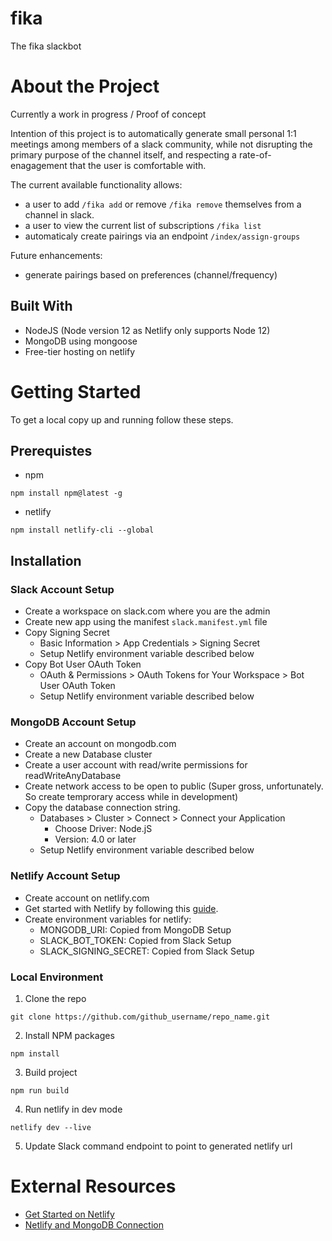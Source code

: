 # fika
The fika slackbot

# About the Project

Currently a work in progress / Proof of concept

Intention of this project is to automatically generate small personal 1:1 meetings among members of a slack community, while not disrupting the primary purpose of the channel itself, and respecting a rate-of-enagagement that the user is comfortable with.

The current available functionality allows:
- a user to add `/fika add` or remove `/fika remove` themselves from a channel in slack.
- a user to view the current list of subscriptions `/fika list`
- automaticaly create pairings via an endpoint `/index/assign-groups`

Future enhancements:
- generate pairings based on preferences (channel/frequency)


## Built With
- NodeJS (Node version 12 as Netlify only supports Node 12)
- MongoDB using mongoose
- Free-tier hosting on netlify


# Getting Started
To get a local copy up and running follow these steps.

## Prerequistes
- npm
```
npm install npm@latest -g
```
- netlify
```
npm install netlify-cli --global
```

## Installation

### Slack Account Setup
* Create a workspace on slack.com where you are the admin
* Create new app using the manifest `slack.manifest.yml` file
* Copy Signing Secret
	* Basic Information > App Credentials > Signing Secret
	* Setup Netlify environment variable described below
* Copy Bot User OAuth Token
	* OAuth & Permissions > OAuth Tokens for Your Workspace > Bot User OAuth Token
	* Setup Netlify environment variable described below


### MongoDB Account Setup
* Create an account on mongodb.com
* Create a new Database cluster
* Create a user account with read/write permissions for readWriteAnyDatabase
* Create network access to be open to public (Super gross, unfortunately.  So create temprorary access while in development)
* Copy the database connection string.
	* Databases > Cluster > Connect > Connect your Application
		* Choose Driver: Node.jS
		* Version: 4.0 or later
	* Setup Netlify environment variable described below


### Netlify Account Setup
* Create account on netlify.com
* Get started with Netlify by following this [guide](
https://www.netlify.com/blog/2016/09/29/a-step-by-step-guide-deploying-on-netlify/).
* Create environment variables for netlify:
	* MONGODB_URI: Copied from MongoDB Setup
	* SLACK_BOT_TOKEN: Copied from Slack Setup
	* SLACK_SIGNING_SECRET: Copied from Slack Setup



### Local Environment
1. Clone the repo
```
git clone https://github.com/github_username/repo_name.git
```
2. Install NPM packages
```
npm install
```
3. Build project
```
npm run build
```
4. Run netlify in dev mode
```
netlify dev --live
```
5. Update Slack command endpoint to point to generated netlify url


# External Resources
* [Get Started on Netlify](https://www.netlify.com/blog/2016/09/29/a-step-by-step-guide-deploying-on-netlify/)
* [Netlify and MongoDB Connection](https://stephencook.dev/blog/netlify-mongodb/)


